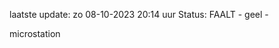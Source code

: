 laatste update: 
zo 08-10-2023 20:14   uur 
Status: FAALT - geel - 
<div class="service Y">microstation</div>